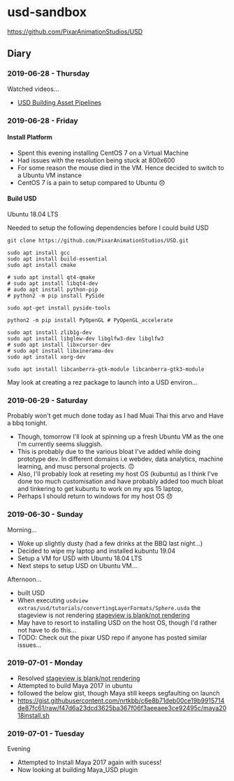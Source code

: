 # usd-sandbox

https://github.com/PixarAnimationStudios/USD

## Diary

### 2019-06-28 - Thursday
Watched videos...
- [USD Building Asset Pipelines](https://www.youtube.com/watch?v=4W5D-IuRyaM)


### 2019-06-28 - Friday

#### Install Platform 
- Spent this evening installing CentOS 7 on a Virtual Machine
- Had issues with the resolution being stuck at 800x600
- For some reason the mouse died in the VM. Hence decided to switch to a Ubuntu VM instance
- CentOS 7 is a pain to setup compared to Ubuntu 😞


#### Build USD
Ubuntu 18.04 LTS

Needed to setup the following dependencies before I could build USD
```
git clone https://github.com/PixarAnimationStudios/USD.git

sudo apt install gcc
sudo apt install build-essential
sudo apt install cmake

# sudo apt install qt4-qmake
# sudo apt install libqt4-dev
# audo apt install python-pip
# python2 -m pip install PySide

sudo apt-get install pyside-tools

python2 -m pip install PyOpenGL # PyOpenGL_accelerate

sudo apt install zlib1g-dev
sudo apt install libglew-dev libglfw3-dev libglfw3
# sudo apt install libxcursor-dev
# sudo apt install libxinerama-dev
sudo apt install xorg-dev

sudo apt install libcanberra-gtk-module libcanberra-gtk3-module
```

May look at creating a rez package to launch into a USD environ...

### 2019-06-29 - Saturday

Probably won't get much done today as I had Muai Thai this arvo and Have a bbq tonight.

- Though, tomorrow I'll look at spinning up a fresh Ubuntu VM as the one I'm currently seems sluggish. 
- This is probably due to the various bloat I've added while doing prototype dev. In different domains i.e webdev, data analytics, machine learning, and musc personal projects. 🙃
- Also, I'll probably look at reseting my host OS (kubuntu) as I think I've done too much customisation and have probably added too much bloat and tinkering to get kubuntu to work on my xps 15 laptop, 
- Perhaps I should return to windows for my host OS 😞

### 2019-06-30 - Sunday

Morning...
- Woke up slightly dusty (had a few drinks at the BBQ last night...)
- Decided to wipe my laptop and installed kubuntu 19.04
- Setup a VM for USD with Ubuntu 18.04 LTS
- Next steps to setup USD on Ubuntu VM...

Afternoon...
- built USD
- When executing `usdview extras/usd/tutorials/convertingLayerFormats/Sphere.usda` the stageview is not rendering [stageview is blank/not rendering](https://github.com/uncojohnco/usd-sandbox/issues/13)
- May have to resort to installing USD on the host OS, though I'd rather not have to do this...
- TODO: Check out the pixar USD repo if anyone has posted similar issues...

### 2019-07-01 - Monday

 - Resolved [stageview is blank/not rendering](https://github.com/uncojohnco/usd-sandbox/issues/13)
 - Attempted to build Maya 2017 in ubuntu
  - followed the below gist, though Maya still keeps segfaulting on launch
  - https://gist.githubusercontent.com/nrtkbb/c6e8b71deb00ce19b9915714de87fc61/raw/f47d6a23dcd3625ba367f06f3aeeaee3ce92495c/maya2018install.sh
  
### 2019-07-01 - Tuesday

Evening
 - Attempted to Install Maya 2017 again with sucess!
 - Now looking at building Maya_USD plugin
